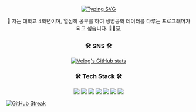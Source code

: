 
<!--
**rlaalswn222/rlaalswn222** is a ✨ _special_ ✨ repository because its `README.md` (this file) appears on your GitHub profile.

Here are some ideas to get you started:

- 🔭 I’m currently working on ...
- 🌱 I’m currently learning ...
- 👯 I’m looking to collaborate on ...
- 🤔 I’m looking for help with ...
- 💬 Ask me about ...
- 📫 How to reach me: ...
- 😄 Pronouns: ...
- ⚡ Fun fact: ...
-->

<p align="center">
  <a href="https://readme-typing-svg.demolab.com?font=Fira+Code&pause=1000&color=F798CF&background=FFFFFF00&center=true&vCenter=true&random=false&width=435&lines=THANK+YOU+TO+VISIT+MY+GIT+HOME">
    <img src="https://readme-typing-svg.demolab.com?font=Fira+Code&pause=1000&color=F798CF&background=FFFFFF00&center=true&vCenter=true&random=false&width=435&lines=THANK+YOU+TO+VISIT+MY+GIT+HOME" alt="Typing SVG">
  </a>
</p>

<p align="center">
🚀 저는 대학교 4학년이며, 열심히 공부를 하여 생명공학 데이터를 다루는 프로그래머가 되고 싶습니다. 🧬🧪💻
</p>

<h3 align="center"> 🛠 SNS 🛠 </h3>

<p align="center">
  <a href="https://velog-readme-stats.vercel.app/api/badge?name=mingdue02">
    <img src="https://velog-readme-stats.vercel.app/api/badge?name=mingdue02" alt="Velog's GitHub stats">
  </a>
</p>

<h3 align="center"> 🛠 Tech Stack 🛠 </h3>
<p align="center">
  <img src="https://img.shields.io/badge/html5-E34F26?style=flat&logo=html5&logoColor=white"/>
  <img src="https://img.shields.io/badge/react-61DAFB?style=flat&logo=react&logoColor=white">
  <img src="https://img.shields.io/badge/spring-6DB33F?style=flat&logo=spring&logoColor=white">
  <img src="https://img.shields.io/badge/python-3776AB?style=flat&logo=python&logoColor=white">
  <img src="https://img.shields.io/badge/pycharm-000000?style=flat&logo=pycharm&logoColor=white">
  <img src="https://img.shields.io/badge/c++-00599C?style=flat&logo=cplusplus&logoColor=white">
  <img src="https://img.shields.io/badge/figma-F24E1E?style=flat&logo=figma&logoColor=white">
</p>


<!--**[![Anurag's GitHub stats](https://github-readme-stats.vercel.app/api?username=rlaalswn222)](https://github.com/anuraghazra/github-readme-stats)-->

[![GitHub Streak](https://streak-stats.demolab.com?user=rlaalswn222&theme=dayfox&date_format=%5BY.%5Dn.j&mode=weekly)](https://git.io/streak-stats)
